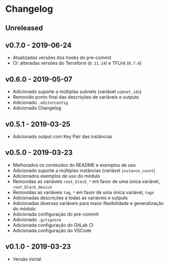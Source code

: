 # Changelog

## Unreleased

## v0.7.0 - 2019-06-24

- Atualizadas versões dos hooks do pre-commit
- CI: alteradas versões do Terraform (`0.11.14`) e TFLint (`0.7.6`)

## v0.6.0 - 2019-05-07

- Adicionado suporte a múltiplas subnets (variável `subnet_ids`)
- Removido ponto final das descrições de variáveis e outputs
- Adicionado `.editorconfig`
- Adicionado Changelog

## v0.5.1 - 2019-03-25

- Adicionado output com Key Pair das instâncias

## v0.5.0 - 2019-03-23

- Melhorados os conteúdos do README e exemplos de uso
- Adicionado suporte a múltiplas instâncias (variável `instance_count`)
- Adicionados exemplos de uso do módulo
- Removidas as variáveis `root_block_*` em favor de uma única variável, `root_block_device`
- Removidas as variáveis `tag_*` em favor de uma única variável, `tags`
- Adicionadas descrições a todas as variáveis e outputs
- Adicionadas diversas variáveis para maior flexibilidade e generalização do módulo
- Adicionada configuração do pre-commit
- Adicionado `.gitignore`
- Adicionada configuração do GitLab CI
- Adicionada configuração do VSCode

## v0.1.0 - 2019-03-23

- Versão inicial
